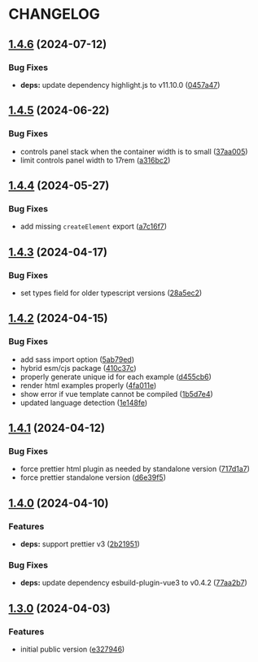 # CHANGELOG

## [1.4.6](https://github.com/Forsakringskassan/docs-live-example/compare/v1.4.5...v1.4.6) (2024-07-12)


### Bug Fixes

* **deps:** update dependency highlight.js to v11.10.0 ([0457a47](https://github.com/Forsakringskassan/docs-live-example/commit/0457a4700706bcd83287fb44b0606da2cb554456))

## [1.4.5](https://github.com/Forsakringskassan/docs-live-example/compare/v1.4.4...v1.4.5) (2024-06-22)


### Bug Fixes

* controls panel stack when the container width is to small ([37aa005](https://github.com/Forsakringskassan/docs-live-example/commit/37aa00508ffc118ad4b9f40b243e9da3ce5d8f31))
* limit controls panel width to 17rem ([a316bc2](https://github.com/Forsakringskassan/docs-live-example/commit/a316bc28419575c2ce92ff11aecff07ec459b55b))

## [1.4.4](https://github.com/Forsakringskassan/docs-live-example/compare/v1.4.3...v1.4.4) (2024-05-27)


### Bug Fixes

* add missing `createElement` export ([a7c16f7](https://github.com/Forsakringskassan/docs-live-example/commit/a7c16f7071709f12080241ed1fe750716a5d0e06))

## [1.4.3](https://github.com/Forsakringskassan/docs-live-example/compare/v1.4.2...v1.4.3) (2024-04-17)


### Bug Fixes

* set types field for older typescript versions ([28a5ec2](https://github.com/Forsakringskassan/docs-live-example/commit/28a5ec26e18d3212d535330e390f9305b2bcf336))

## [1.4.2](https://github.com/Forsakringskassan/docs-live-example/compare/v1.4.1...v1.4.2) (2024-04-15)


### Bug Fixes

* add sass import option ([5ab79ed](https://github.com/Forsakringskassan/docs-live-example/commit/5ab79ed3c20e95874bdb79b10ccdc08346175f74))
* hybrid esm/cjs package ([410c37c](https://github.com/Forsakringskassan/docs-live-example/commit/410c37ce7431101afb915d1265d64c169f0a1c82))
* properly generate unique id for each example ([d455cb6](https://github.com/Forsakringskassan/docs-live-example/commit/d455cb63a9b5586bf5fda6bc834e7e1b417b1b86))
* render html examples properly ([4fa011e](https://github.com/Forsakringskassan/docs-live-example/commit/4fa011ed77247c9c883913bc31aa91714c529928))
* show error if vue template cannot be compiled ([1b5d7e4](https://github.com/Forsakringskassan/docs-live-example/commit/1b5d7e4f2d4fea41b3ab71438a1bac00b163a61a))
* updated language detection ([1e148fe](https://github.com/Forsakringskassan/docs-live-example/commit/1e148feb3437f15caab6f4a001dc797d4a7b0744))

## [1.4.1](https://github.com/Forsakringskassan/docs-live-example/compare/v1.4.0...v1.4.1) (2024-04-12)


### Bug Fixes

* force prettier html plugin as needed by standalone version ([717d1a7](https://github.com/Forsakringskassan/docs-live-example/commit/717d1a770c6a30a97e9771a616910bcc78d2f112))
* force prettier standalone version ([d6e39f5](https://github.com/Forsakringskassan/docs-live-example/commit/d6e39f5e9addb4587e5dac5b8406595993a20d00))

## [1.4.0](https://github.com/Forsakringskassan/docs-live-example/compare/v1.3.0...v1.4.0) (2024-04-10)


### Features

* **deps:** support prettier v3 ([2b21951](https://github.com/Forsakringskassan/docs-live-example/commit/2b219512391db3d6ed6eba25c7ad0cf7737eec4e))


### Bug Fixes

* **deps:** update dependency esbuild-plugin-vue3 to v0.4.2 ([77aa2b7](https://github.com/Forsakringskassan/docs-live-example/commit/77aa2b7e576f7b97a010c603b5753096bc3018d2))

## [1.3.0](https://github.com/Forsakringskassan/docs-live-example/compare/v1.2.0...v1.3.0) (2024-04-03)


### Features

* initial public version ([e327946](https://github.com/Forsakringskassan/docs-live-example/commit/e32794676d07037e1d1aec56ab97e67f437fb497))
